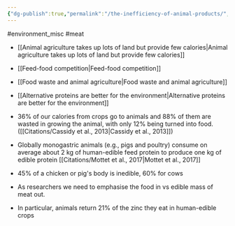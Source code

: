 ```yaml
---
{"dg-publish":true,"permalink":"/the-inefficiency-of-animal-products/","tags":["#environment_land","#environment_misc","#meat"],"created":"2025-10-23T17:42:44.180+01:00","updated":"2025-10-23T18:06:08.697+01:00"}
---
```


#environment_misc #meat 

- [[Animal agriculture takes up lots of land but provide few calories\|Animal agriculture takes up lots of land but provide few calories]]
- [[Feed-food competition\|Feed-food competition]]
- [[Food waste and animal agriculture\|Food waste and animal agriculture]]
- [[Alternative proteins are better for the environment\|Alternative proteins are better for the environment]]

- 36% of our calories from crops go to animals and 88% of them are wasted in growing the animal, with only 12% being turned into food. ([[Citations/Cassidy et al., 2013\|Cassidy et al., 2013]]) 
- Globally monogastric animals (e.g., pigs and poultry) consume on average about 2 kg of human-edible feed protein to produce one kg of edible protein [[Citations/Mottet et al., 2017\|Mottet et al., 2017]] 
- 45% of a chicken or pig\'s body is inedible, 60% for cows
- As researchers we need to emphasise the food in vs edible mass of meat out.
- In particular, animals return 21% of the zinc they eat in human-edible crops


